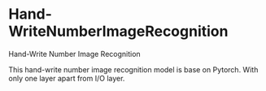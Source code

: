 # Hand-WriteNumberImageRecognition
Hand-Write Number Image Recognition

This hand-write number image recognition model is base on Pytorch.
With only one layer apart from I/O layer.
